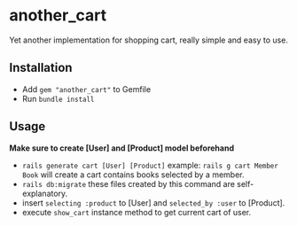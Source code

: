 # another_cart
Yet another implementation for shopping cart, really simple and easy to use.

## Installation
* Add `gem "another_cart"` to Gemfile
* Run `bundle install`

## Usage
**Make sure to create [User] and [Product] model beforehand**
* `rails generate cart [User] [Product]`
example: `rails g cart Member Book` will create a cart contains books selected by a member.
* `rails db:migrate`
these files created by this command are self-explanatory.
* insert `selecting :product` to [User] and `selected_by :user` to [Product].
* execute `show_cart` instance method to get current cart of user.
